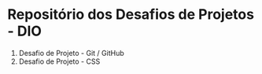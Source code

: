 # Repositório dos Desafios de Projetos - DIO

1. Desafio de Projeto - Git / GitHub
2. Desafio de Projeto - CSS

